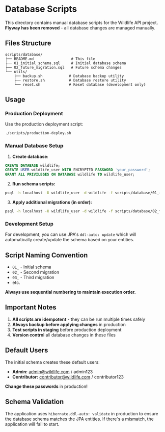 # Database Scripts

This directory contains manual database scripts for the Wildlife API project. **Flyway has been removed** - all database changes are managed manually.

## Files Structure

```
scripts/database/
├── README.md                 # This file
├── 01_initial_schema.sql     # Initial database schema
├── 02_future_migration.sql   # Future schema changes
└── utils/
    ├── backup.sh            # Database backup utility
    ├── restore.sh           # Database restore utility
    └── reset.sh             # Reset database (development only)
```

## Usage

### Production Deployment

Use the production deployment script:
```bash
./scripts/production-deploy.sh
```

### Manual Database Setup

1. **Create database:**
```sql
CREATE DATABASE wildlife;
CREATE USER wildlife_user WITH ENCRYPTED PASSWORD 'your_password';
GRANT ALL PRIVILEGES ON DATABASE wildlife TO wildlife_user;
```

2. **Run schema scripts:**
```bash
psql -h localhost -U wildlife_user -d wildlife -f scripts/database/01_initial_schema.sql
```

3. **Apply additional migrations (in order):**
```bash
psql -h localhost -U wildlife_user -d wildlife -f scripts/database/02_future_migration.sql
```

### Development Setup

For development, you can use JPA's `ddl-auto: update` which will automatically create/update the schema based on your entities.

## Script Naming Convention

- `01_` - Initial schema
- `02_` - Second migration
- `03_` - Third migration
- etc.

**Always use sequential numbering to maintain execution order.**

## Important Notes

1. **All scripts are idempotent** - they can be run multiple times safely
2. **Always backup before applying changes** in production
3. **Test scripts in staging** before production deployment
4. **Version control** all database changes in these files

## Default Users

The initial schema creates these default users:

- **Admin:** admin@wildlife.com / admin123
- **Contributor:** contributor@wildlife.com / contributor123

**Change these passwords** in production!

## Schema Validation

The application uses `hibernate.ddl-auto: validate` in production to ensure the database schema matches the JPA entities. If there's a mismatch, the application will fail to start. 